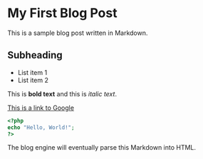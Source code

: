 # My First Blog Post

This is a sample blog post written in Markdown.

## Subheading

- List item 1
- List item 2

This is **bold text** and this is *italic text*.

[This is a link to Google](https://www.google.com)

```php
<?php
echo "Hello, World!";
?>
```

The blog engine will eventually parse this Markdown into HTML.
